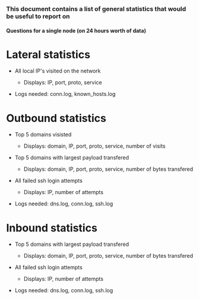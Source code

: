 ### This document contains a list of general statistics that would be useful to report on 

#### Questions for a single node (on 24 hours worth of data)

Lateral statistics 
=================

* All local IP's visited on the network 
	* Displays: IP, port, proto, service

* Logs needed: conn.log, known_hosts.log

Outbound statistics 
==================

* Top 5 domains visisted 
	* Displays: domain, IP, port, proto, service, number of visits

* Top 5 domains with largest payload transfered
	* Displays: domain, IP, port, proto, service, number of bytes transfered

* All failed ssh login attempts
	* Displays: IP, number of attempts 

* Logs needed: dns.log, conn.log, ssh.log

Inbound statistics
==================

* Top 5 domains with largest payload transfered
	* Displays: domain, IP, port, proto, service, number of bytes transfered

* All failed ssh login attempts
	* Displays: IP, number of attempts


* Logs needed: dns.log, conn.log, ssh.log


